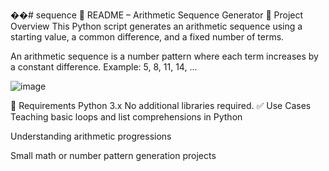 ��#   s e q u e n c e 
 📘 README – Arithmetic Sequence Generator
🔢 Project Overview
This Python script generates an arithmetic sequence using a starting value, a common difference, and a fixed number of terms.

An arithmetic sequence is a number pattern where each term increases by a constant difference.
Example: 5, 8, 11, 14, ...

![image](https://github.com/user-attachments/assets/5851e888-81bc-4ac2-bd63-5ff3be407e95)



🧰 Requirements
Python 3.x
No additional libraries required.
✅ Use Cases
Teaching basic loops and list comprehensions in Python

Understanding arithmetic progressions

Small math or number pattern generation projects

 
